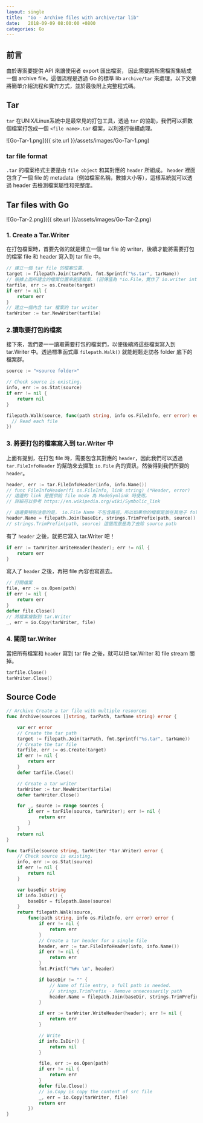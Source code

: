 ```yaml
---
layout: single
title:  "Go - Archive files with archive/tar lib"
date:   2018-09-09 08:00:00 +0800
categories: Go
---
```

## 前言
由於專案要提供 API 來讓使用者 export 匯出檔案， 因此需要將所需檔案集結成一個 archive file。這個流程是透過 Go 的標準 lib `archive/tar` 來處理，以下文章將簡單介紹流程和實作方式，並於最後附上完整程式碼。

## Tar
`tar` 在UNIX/Linux系統中是最常見的打包工具，透過 `tar` 的協助，我們可以把數個檔案打包成一個 `<file name>.tar` 檔案，以利進行後續處理。

![Go-Tar-1.png]({{ site.url }}/assets/images/Go-Tar-1.png)

### tar file format
`.tar` 的檔案格式主要是由 `file object` 和其對應的 `header` 所組成。 `header` 裡面包含了一個 file 的 metadata（例如檔案名稱，數據大小等），這樣系統就可以透過 header 去檢測檔案屬性和完整度。

## Tar files with Go
![Go-Tar-2.png]({{ site.url }}/assets/images/Go-Tar-2.png)
### 1. Create a Tar.Writer
在打包檔案時，首要先做的就是建立一個 tar file 的 writer，後續才能將需要打包的檔案 file 和 header 寫入到 tar file 中。

```go
// 建立一個 tar file 的檔案位置.
target := filepath.Join(tarPath, fmt.Sprintf("%s.tar", tarName))
// 根據上面所建立的檔案位置來創建檔案. (回傳值為 *io.File，實作了 io.writer interface)
tarfile, err := os.Create(target)
if err != nil {
	return err
}
// 建立一個內含 tar 檔案的 tar writer
tarWriter := tar.NewWriter(tarfile)
```

### 2.讀取要打包的檔案
接下來，我們要一一讀取需要打包的檔案們，以便後續將這些檔案寫入到 tar.Writer 中。透過標準函式庫 `filepath.Walk()` 就能輕鬆走訪各 folder 底下的檔案群。

```go
source := "<source folder>"

// Check source is existing.
info, err := os.Stat(source)
if err != nil {
	return nil
}

filepath.Walk(source, func(path string, info os.FileInfo, err error) error {
  // Read each file
})

```

### 3. 將要打包的檔案寫入到 tar.Writer 中
上面有提到，在打包 file 時，需要包含其對應的 `header`，因此我們可以透過 `tar.FileInfoHeader` 的幫助來去擷取 `io.File` 內的資訊，然後得到我們所要的 `header`。

```go
header, err := tar.FileInfoHeader(info, info.Name())
// func FileInfoHeader(fi os.FileInfo, link string) (*Header, error)
// 這邊的 link 是提供給 file mode 為 ModeSymlink 時使用。
// 詳細可以參考 https://en.wikipedia.org/wiki/Symbolic_link
```

```go
// 這邊要特別注意的是， io.File Name 不包含路徑，所以如果你的檔案是放在其他子 folder 底下，要記得重新設定 `header.name`。如果沒有重新設定的話，就不會放到對應 folder 底下啦。
header.Name = filepath.Join(baseDir, strings.TrimPrefix(path, source))
// strings.TrimPrefix(path, source) 這個用意是為了去除 source path
```

有了 `header` 之後，就把它寫入 tar.Writer 吧！

```go
if err := tarWriter.WriteHeader(header); err != nil {
	return err
}
```

寫入了 `header` 之後，再把 file 內容也寫進去。

```go
// 打開檔案
file, err := os.Open(path)
if err != nil {
	return err
}
defer file.Close()
// 將檔案複製到 tar.Writer
_, err = io.Copy(tarWriter, file)
```

### 4. 關閉 tar.Writer 
當把所有檔案和 `header` 寫到 tar file 之後，就可以把 tar.Writer 和 file stream 關掉。

```go
tarfile.Close()
tarWriter.Close()
```

## Source Code

```go
// Archive Create a tar file with multiple resources
func Archive(sources []string, tarPath, tarName string) error {

	var err error
	// Create the tar path
	target := filepath.Join(tarPath, fmt.Sprintf("%s.tar", tarName))
	// Create the tar file
	tarfile, err := os.Create(target)
	if err != nil {
		return err
	}
	defer tarfile.Close()

	// Create a tar writer
	tarWriter := tar.NewWriter(tarfile)
	defer tarWriter.Close()

	for _, source := range sources {
		if err = tarFile(source, tarWriter); err != nil {
			return err
		}
	}
	return nil
}

func tarFile(source string, tarWriter *tar.Writer) error {
	// Check source is existing.
	info, err := os.Stat(source)
	if err != nil {
		return nil
	}

	var baseDir string
	if info.IsDir() {
		baseDir = filepath.Base(source)
	}
	return filepath.Walk(source,
		func(path string, info os.FileInfo, err error) error {
			if err != nil {
				return err
			}
			// Create a tar header for a single file
			header, err := tar.FileInfoHeader(info, info.Name())
			if err != nil {
				return err
			}
			fmt.Printf("%#v \n", header)

			if baseDir != "" {
				// Name of file entry, a full path is needed.
				// strings.TrimPrefix - Remove unnecessarily path
				header.Name = filepath.Join(baseDir, strings.TrimPrefix(path, source))
			}

			if err := tarWriter.WriteHeader(header); err != nil {
				return err
			}

			// Write
			if info.IsDir() {
				return nil
			}

			file, err := os.Open(path)
			if err != nil {
				return err
			}
			defer file.Close()
			// io.Copy is copy the content of src file
			_, err = io.Copy(tarWriter, file)
			return err
		})
}
```